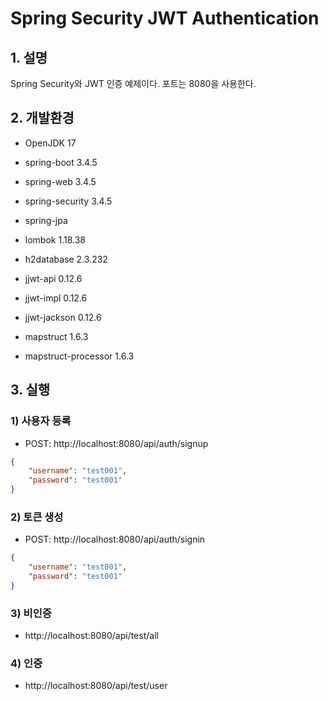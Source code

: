 # Spring Security JWT Authentication

## 1. 설명
Spring Security와 JWT 인증 예제이다. 포트는 8080을 사용한다.

## 2. 개발환경

* OpenJDK 17

* spring-boot 3.4.5

* spring-web 3.4.5

* spring-security 3.4.5

* spring-jpa

* lombok 1.18.38

* h2database 2.3.232

* jjwt-api 0.12.6

* jjwt-impl 0.12.6

* jjwt-jackson 0.12.6

* mapstruct 1.6.3

* mapstruct-processor 1.6.3

## 3. 실행

### 1) 사용자 등록

* POST: http://localhost:8080/api/auth/signup

```json
{
	"username": "test001",
	"password": "test001"
} 
```

### 2) 토큰 생성

* POST: http://localhost:8080/api/auth/signin

```json
{
	"username": "test001",
	"password": "test001"
} 
```

### 3) 비인증

* http://localhost:8080/api/test/all

### 4) 인증

* http://localhost:8080/api/test/user
